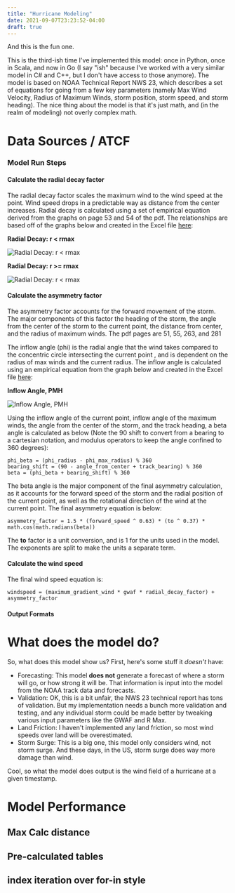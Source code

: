 ```yaml
---
title: "Hurricane Modeling"
date: 2021-09-07T23:23:52-04:00
draft: true
---
```


And this is the fun one.

This is the third-ish time I've implemented this model: once in Python, once in Scala, and now in Go (I say "ish" because I've worked with a very similar model in C# and C++, but I don't have access to those anymore).  The model is based on NOAA Technical Report NWS 23, which describes a set of equations for going from a few key parameters (namely Max Wind Velocity, Radius of Maximum Winds, storm position, storm speed, and storm heading).  The nice thing about the model is that it's just math, and (in the realm of modeling) not overly complex math.

# Data Sources / ATCF

### Model Run Steps
#### Calculate the radial decay factor
The radial decay factor scales the maximum wind to the wind speed at the point.  Wind speed drops in a predictable way as distance from the center increases.  Radial decay is calculated using a set of empirical equation derived from the graphs on page 53 and 54 of the pdf. The relationships are based off of the graphs below and created in the Excel file
[here](/get_file/Documentation/Hurricane/NWS23/NWS_23_RadialDecay.xlsx):

**Radial Decay: r < rmax**

![Radial Decay: r < rmax](/get_file/Documentation/Hurricane/NWS23/RadialDecay_Rmax_Inward.PNG)

**Radial Decay: r >= rmax**

![Radial Decay: r < rmax](/get_file/Documentation/Hurricane/NWS23/RadialDecay_Rmax_Outward.PNG)

#### Calculate the asymmetry factor
The asymmetry factor accounts for the forward movement of the storm.  The major components of this factor the heading of the storm, the angle from the center of the storm to the current point, the distance from center, and the radius of maximum winds. The pdf pages are 51, 55, 263, and 281

The inflow angle (phi) is the radial angle that the wind takes compared to the concentric circle intersecting the current point , and is dependent on the radius of max winds and the current radius.
The inflow angle is calculated using an empirical equation from the graph below and created in the Excel
file [here](/get_file/Documentation/Hurricane/NWS23/NOAA_NWS23_Inflow_Calcs.xlsx):

**Inflow Angle, PMH**

![Inflow Angle, PMH](/get_file/Documentation/Hurricane/NWS23/InflowAngle_PMH.PNG)

Using the inflow angle of the current point, inflow angle of the maximum winds, the angle from the center of the storm, and the track heading, a beta angle is calculated as below (Note the 90 shift to convert from a bearing to a cartesian notation, and modulus operators to keep the angle confined to 360 degrees):

```
phi_beta = (phi_radius - phi_max_radius) % 360
bearing_shift = (90 - angle_from_center + track_bearing) % 360
beta = (phi_beta + bearing_shift) % 360
```

The beta angle is the major component of the final asymmetry calculation, as it accounts for the forward speed of the storm and the radial position of the current point, as well as the rotational direction of the wind at the current point.  The final asymmetry equation is below:

```
asymmetry_factor = 1.5 * (forward_speed ^ 0.63) * (to ^ 0.37) * math.cos(math.radians(beta))
```

The **to** factor is a unit conversion, and is 1 for the units used in the model.  The exponents are split to make the units a separate term.

#### Calculate the wind speed
The final wind speed equation is:

```
windspeed = (maximum_gradient_wind * gwaf * radial_decay_factor) + asymmetry_factor
```
#### Output Formats

# What does the model do?
So, what does this model show us?  First, here's some stuff it _doesn't_ have:
- Forecasting: This model **does not** generate a forecast of where a storm will go, or how strong it will be.  That information is input into the model from the NOAA track data and forecasts.
- Validation: OK, this is a bit unfair, the NWS 23 technical report has tons of validation.  But my implementation needs a bunch more validation and testing, and any individual storm could be made better by tweaking various input parameters like the GWAF and R Max.
- Land Friction:  I haven't implemented any land friction, so most wind speeds over land will be overestimated.
- Storm Surge: This is a big one, this model only considers wind, not storm surge.  And these days, in the US, storm surge does way more damage than wind.

Cool, so what the model does output is the wind field of a hurricane at a given timestamp.

# Model Performance
## Max Calc distance
## Pre-calculated tables
## index iteration over for-in style


